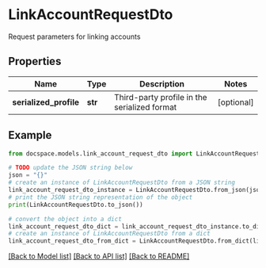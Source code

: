 # LinkAccountRequestDto

Request parameters for linking accounts

## Properties

Name | Type | Description | Notes
------------ | ------------- | ------------- | -------------
**serialized_profile** | **str** | Third-party profile in the serialized format | [optional] 

## Example

```python
from docspace.models.link_account_request_dto import LinkAccountRequestDto

# TODO update the JSON string below
json = "{}"
# create an instance of LinkAccountRequestDto from a JSON string
link_account_request_dto_instance = LinkAccountRequestDto.from_json(json)
# print the JSON string representation of the object
print(LinkAccountRequestDto.to_json())

# convert the object into a dict
link_account_request_dto_dict = link_account_request_dto_instance.to_dict()
# create an instance of LinkAccountRequestDto from a dict
link_account_request_dto_from_dict = LinkAccountRequestDto.from_dict(link_account_request_dto_dict)
```
[[Back to Model list]](../README.md#documentation-for-models) [[Back to API list]](../README.md#documentation-for-api-endpoints) [[Back to README]](../README.md)


